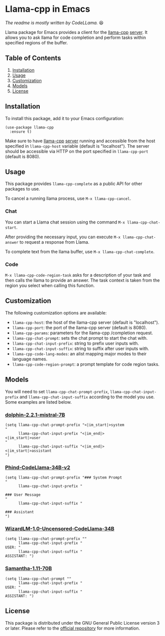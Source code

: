 # Llama-cpp in Emacs

*The readme is mostly written by CodeLLama.* :satisfied:

Llama package for Emacs provides a client for the
[llama-cpp](https://github.com/ggerganov/llama.cpp)
[server](https://github.com/ggerganov/llama.cpp/tree/master/examples/server).
It allows you to ask llama for code completion and perform tasks within
specified regions of the buffer.

## Table of Contents

1. [Installation](#installation)
2. [Usage](#usage)
3. [Customization](#customization)
4. [Models](#models)
5. [License](#license)

## Installation

To install this package, add it to your Emacs configuration:

```elisp
(use-package llama-cpp
  :ensure t)
```

Make sure to have [llama-cpp](https://github.com/ggerganov/llama.cpp)
[server](https://github.com/ggerganov/llama.cpp/tree/master/examples/server)
running and accessible from the host specified in `llama-cpp-host` variable (default
is "localhost"). The server should be accessible via HTTP on the port specified
in `llama-cpp-port` (default is 8080).

## Usage

This package provides `llama-cpp-complete` as a public API for other packages to
use.

To cancel a running llama process, use `M-x llama-cpp-cancel`.

### Chat

You can start a Llama chat session using the command `M-x llama-cpp-chat-start`.

After providing the necessary input, you can execute `M-x llama-cpp-chat-answer`
to request a response from Llama.

To complete text from the llama buffer, use `M-x llama-cpp-chat-complete`.

### Code

`M-x llama-cpp-code-region-task` asks for a description of your task and then calls
the llama to provide an answer. The task context is taken from the region you select
when calling this function.

## Customization

The following customization options are available:

* `llama-cpp-host`: the host of the llama-cpp server (default is "localhost").
* `llama-cpp-port`: the port of the llama-cpp server (default is 8080).
* `llama-cpp-params`: parameters for the llama-cpp /completion request.
* `llama-cpp-chat-prompt`: sets the chat prompt to start the chat with.
* `llama-cpp-chat-input-prefix`: string to prefix user inputs with.
* `llama-cpp-chat-input-suffix`: string to suffix after user inputs with.
* `llama-cpp-code-lang-modes`: an alist mapping major modes to their language names.
* `llama-cpp-code-region-prompt`: a prompt template for code region tasks.

## Models

You will need to set `llama-cpp-chat-prompt-prefix`, `llama-cpp-chat-input-prefix`
and `llama-cpp-chat-input-suffix` according to the model you use. Some examples are
listed below.

### [dolphin-2.2.1-mistral-7B](https://huggingface.co/TheBloke/dolphin-2.2.1-mistral-7B-GGUF)

```elisp
(setq llama-cpp-chat-prompt-prefix "<|im_start|>system
"
      llama-cpp-chat-input-prefix "<|im_end|>
<|im_start|>user
"
      llama-cpp-chat-input-suffix "<|im_end|>
<|im_start|>assistant
")
```

### [Phind-CodeLlama-34B-v2](https://huggingface.co/TheBloke/Phind-CodeLlama-34B-v2-GGUF)

```elisp
(setq llama-cpp-chat-prompt-prefix "### System Prompt
"
      llama-cpp-chat-input-prefix "

### User Message
"
      llama-cpp-chat-input-suffix "

### Assistant
")
```

### [WizardLM-1.0-Uncensored-CodeLlama-34B](https://huggingface.co/TheBloke/WizardLM-1.0-Uncensored-CodeLlama-34B-GGUF)

```elisp
(setq llama-cpp-chat-prompt-prefix ""
      llama-cpp-chat-input-prefix "
USER: "
      llama-cpp-chat-input-suffix "
ASSISTANT: ")
```

### [Samantha-1.11-70B](https://huggingface.co/TheBloke/Samantha-1.11-70B-GGUF)

```elisp
(setq llama-cpp-chat-prompt ""
      llama-cpp-chat-input-prefix "
USER: "
      llama-cpp-chat-input-suffix "
ASSISTANT: ")
```

## License

This package is distributed under the GNU General Public License version 3 or
later. Please refer to the
[official repository](https://github.com/kurnevsky/llama-cpp.el) for more information.
